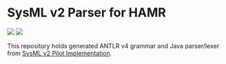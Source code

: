 # SysML v2 Parser for HAMR

[![](https://jitpack.io/v/org.sireum/hamr-sysml-parser.svg)](https://jitpack.io/#org.sireum/hamr-sysml-parser)
[![](https://img.shields.io/badge/license-LGPL_3.0-brightgreen.svg)](https://github.com/Systems-Modeling/SysML-v2-Pilot-Implementation/blob/master/LICENSE)

This repository holds generated ANTLR v4 grammar and Java parser/lexer from [SysML v2 Pilot Implementation](https://github.com/Systems-Modeling/SysML-v2-Pilot-Implementation).
